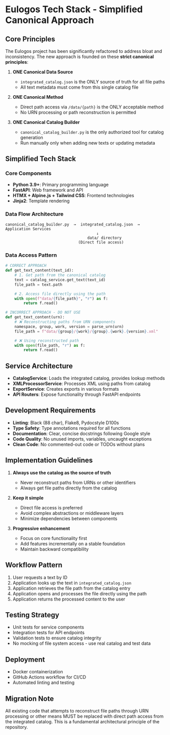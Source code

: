 # Eulogos Tech Stack - Simplified Canonical Approach

## Core Principles

The Eulogos project has been significantly refactored to address bloat and inconsistency. The new approach is founded on these **strict canonical principles**:

1. **ONE Canonical Data Source**
   - `integrated_catalog.json` is the ONLY source of truth for all file paths
   - All text metadata must come from this single catalog file

2. **ONE Canonical Method**
   - Direct path access via `/data/{path}` is the ONLY acceptable method
   - No URN processing or path reconstruction is permitted

3. **ONE Canonical Catalog Builder**
   - `canonical_catalog_builder.py` is the only authorized tool for catalog generation
   - Run manually only when adding new texts or updating metadata

## Simplified Tech Stack

### Core Components

- **Python 3.9+**: Primary programming language
- **FastAPI**: Web framework and API
- **HTMX + Alpine.js + Tailwind CSS**: Frontend technologies
- **Jinja2**: Template rendering

### Data Flow Architecture

```
canonical_catalog_builder.py  →  integrated_catalog.json  →  Application Services
                                        ↓
                                    data/ directory
                                (Direct file access)
```

### Data Access Pattern

```python
# CORRECT APPROACH
def get_text_content(text_id):
    # 1. Get path from the canonical catalog
    text = catalog_service.get_text(text_id)
    file_path = text.path

    # 2. Access file directly using the path
    with open(f"data/{file_path}", "r") as f:
        return f.read()
```

```python
# INCORRECT APPROACH - DO NOT USE
def get_text_content(urn):
    # ❌ Reconstructing paths from URN components
    namespace, group, work, version = parse_urn(urn)
    file_path = f"data/{group}/{work}/{group}.{work}.{version}.xml"

    # ❌ Using reconstructed path
    with open(file_path, "r") as f:
        return f.read()
```

## Service Architecture

- **CatalogService**: Loads the integrated catalog, provides lookup methods
- **XMLProcessorService**: Processes XML using paths from catalog
- **ExportService**: Creates exports in various formats
- **API Routers**: Expose functionality through FastAPI endpoints

## Development Requirements

- **Linting**: Black (88 char), Flake8, Pydocstyle D100s
- **Type Safety**: Type annotations required for all functions
- **Documentation**: Clear, concise docstrings following Google style
- **Code Quality**: No unused imports, variables, uncaught exceptions
- **Clean Code**: No commented-out code or TODOs without plans

## Implementation Guidelines

1. **Always use the catalog as the source of truth**
   - Never reconstruct paths from URNs or other identifiers
   - Always get file paths directly from the catalog

2. **Keep it simple**
   - Direct file access is preferred
   - Avoid complex abstractions or middleware layers
   - Minimize dependencies between components

3. **Progressive enhancement**
   - Focus on core functionality first
   - Add features incrementally on a stable foundation
   - Maintain backward compatibility

## Workflow Pattern

1. User requests a text by ID
2. Application looks up the text in `integrated_catalog.json`
3. Application retrieves the file path from the catalog entry
4. Application opens and processes the file directly using the path
5. Application returns the processed content to the user

## Testing Strategy

- Unit tests for service components
- Integration tests for API endpoints
- Validation tests to ensure catalog integrity
- No mocking of file system access - use real catalog and test data

## Deployment

- Docker containerization
- GitHub Actions workflow for CI/CD
- Automated linting and testing

## Migration Note

All existing code that attempts to reconstruct file paths through URN processing or other means MUST be replaced with direct path access from the integrated catalog. This is a fundamental architectural principle of the repository.
